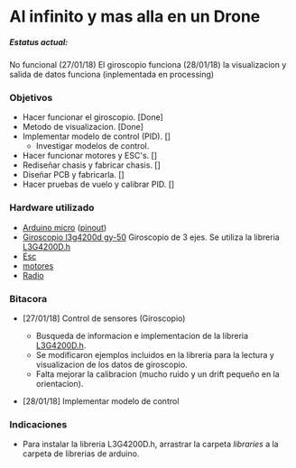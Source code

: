 # Al infinito y mas alla en un Drone
##### Estatus actual:
No funcional (27/01/18)
El giroscopio funciona (28/01/18)
la visualizacion y salida de datos funciona (inplementada en processing)


### Objetivos

* Hacer funcionar el giroscopio. [Done]
* Metodo de visualizacion. [Done]
* Implementar modelo de control (PID). []
    * Investigar modelos de control.
* Hacer funcionar motores y ESC's. []
* Rediseñar chasis y fabricar chasis. []
* Diseñar PCB y fabricarla. []
* Hacer pruebas de vuelo y calibrar PID. []

### Hardware utilizado

* [Arduino micro](https://store.arduino.cc/usa/arduino-micro) ([pinout](Images/arduino_micro_pinout.png))
* [Giroscopio l3g4200d gy-50](https://www.gearbest.com/development-boards/pp_58062.html)
Giroscopio de 3 ejes. Se utiliza la libreria [L3G4200D.h](https://github.com/jarzebski/Arduino-L3G4200D)
* [Esc]()
* [motores]()
* [Radio]()

### Bitacora

* [27/01/18] Control de sensores (Giroscopio)

    * Busqueda de informacion e implementacion de la libreria [L3G4200D.h](https://github.com/jarzebski/Arduino-L3G4200D).
    * Se modificaron ejemplos incluidos en la libreria para la lectura y visualizacion de los datos de giroscopio.
    * Falta mejorar la calibracion (mucho ruido y un drift pequeño en la orientacion).
    
* [28/01/18] Implementar modelo de control

### Indicaciones

* Para instalar la libreria L3G4200D.h, arrastrar la carpeta *libraries* a la carpeta de librerias de arduino.